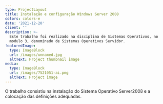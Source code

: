 ```yaml
---
type: ProjectLayout
title: Instalação e configuração Windows Server 2008
colors: colors-e
date: '2021-12-20'
client: ''
description: >-
  Este trabalho foi realizado na disciplina de Sistemas Operativos, no âmbito do
  modulo 3, denominado de Sistemas Operativos Servidor.
featuredImage:
  type: ImageBlock
  url: /images/unnamed.jpg
  altText: Project thumbnail image
media:
  type: ImageBlock
  url: /images/7521051-ai.png
  altText: Project image
---
```


O trabalho consistiu na instalação do Sistema Operativo Server2008 e a colocação das definições adequadas. 

